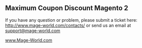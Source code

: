 Maximum Coupon Discount Magento 2
--------------

If you have any question or problem, please submit a ticket here: http://www.mage-world.com/contacts/
or send us an email at support@mage-world.com

www.Mage-World.com